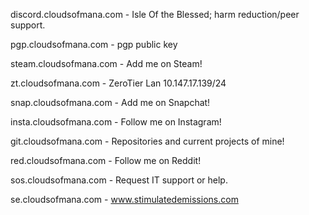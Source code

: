 discord.cloudsofmana.com - Isle Of the Blessed; harm reduction/peer support.
 
pgp.cloudsofmana.com - pgp public key

steam.cloudsofmana.com - Add me on Steam!

zt.cloudsofmana.com - ZeroTier Lan 10.147.17.139/24

snap.cloudsofmana.com - Add me on Snapchat!

insta.cloudsofmana.com - Follow me on Instagram!

git.cloudsofmana.com - Repositories and current projects of mine!

red.cloudsofmana.com - Follow me on Reddit!

sos.cloudsofmana.com - Request IT support or help.

se.cloudsofmana.com - www.stimulatedemissions.com
